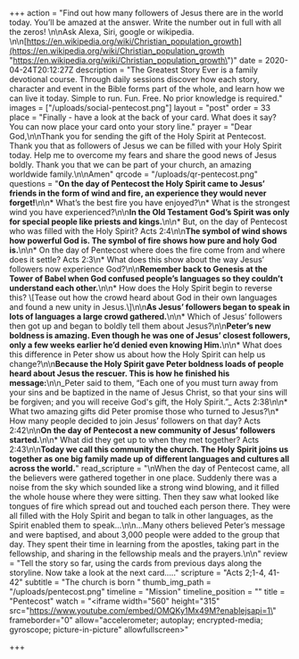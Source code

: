 +++
action = "Find out how many followers of Jesus there are in the world today. You’ll be amazed at the answer. Write the number out in full with all the zeros! \n\nAsk Alexa, Siri, google or wikipedia. \n\n[https://en.wikipedia.org/wiki/Christian_population_growth](https://en.wikipedia.org/wiki/Christian_population_growth \"https://en.wikipedia.org/wiki/Christian_population_growth\")"
date = 2020-04-24T20:12:27Z
description = "The Greatest Story Ever is a family devotional course.  Through daily sessions discover how each story, character and event in the Bible forms part of the whole, and learn how we can live it today. Simple to run. Fun. Free. No prior knowledge is required."
images = ["/uploads/social-pentecost.png"]
layout = "post"
order = 33
place = "Finally - have a look at the back of your card. What does it say? You can now place your card onto your story line."
prayer = "Dear God,\n\nThank you for sending the gift of the Holy Spirit at Pentecost. Thank you that as followers of Jesus we can be filled with your Holy Spirit today. Help me to overcome my fears and share the good news of Jesus boldly. Thank you that we can be part of your church, an amazing worldwide family.\n\nAmen"
qrcode = "/uploads/qr-pentecost.png"
questions = "**On the day of Pentecost the Holy Spirit came to Jesus’ friends in the form of wind and fire, an experience they would never forget!**\n\n* What’s the best fire you have enjoyed?\n* What is the strongest wind you have experienced?\n\n**In the Old Testament God’s Spirit was only for special people like priests and kings.**\n\n* But, on the day of Pentecost who was filled with the Holy Spirit? Acts 2:4\n\n**The symbol of wind shows how powerful God is. The symbol of fire shows how pure and holy God is.**\n\n* On the day of Pentecost where does the fire come from and where does it settle? Acts 2:3\n* What does this show about the way Jesus’ followers now experience God?\n\n**Remember back to Genesis at the Tower of Babel when God confused people’s languages so they couldn’t understand each other.**\n\n* How does the Holy Spirit begin to reverse this? \\[Tease out how the crowd heard about God in their own languages and found a new unity in Jesus.\\]\n\n**As Jesus’ followers began to speak in lots of languages a large crowd gathered.**\n\n* Which of Jesus’ followers then got up and began to boldly tell them about Jesus?\n\n**Peter’s new boldness is amazing. Even though he was one of Jesus’ closest followers, only a few weeks earlier he’d denied even knowing Him.**\n\n* What does this difference in Peter show us about how the Holy Spirit can help us change?\n\n**Because the Holy Spirit gave Peter boldness loads of people heard about Jesus the rescuer. This is how he finished his message:**\n\n_Peter said to them, “Each one of you must turn away from your sins and be baptized in the name of Jesus Christ, so that your sins will be forgiven; and you will receive God's gift, the Holy Spirit.”_ Acts 2:38\n\n* What two amazing gifts did Peter promise those who turned to Jesus?\n* How many people decided to join Jesus’ followers on that day? Acts 2:42\n\n**On the day of Pentecost a new community of Jesus’ followers started.**\n\n* What did they get up to when they met together? Acts 2:43\n\n**Today we call this community the church. The Holy Spirit joins us together as one big family made up of different languages and cultures all across the world.**"
read_scripture = "\nWhen the day of Pentecost came, all the believers were gathered together in one place. Suddenly there was a noise from the sky which sounded like a strong wind blowing, and it filled the whole house where they were sitting. Then they saw what looked like tongues of fire which spread out and touched each person there. They were all filled with the Holy Spirit and began to talk in other languages, as the Spirit enabled them to speak…\n\n…Many others believed Peter’s message and were baptised, and about 3,000 people were added to the group that day. They spent their time in learning from the apostles, taking part in the fellowship, and sharing in the fellowship meals and the prayers.\n\n"
review = "Tell the story so far, using the cards from previous days along the storyline. Now take a look at the next card….."
scripture = "Acts 2;1-4, 41-42"
subtitle = "The church is born "
thumb_img_path = "/uploads/pentecost.png"
timeline = "Mission"
timeline_position = ""
title = "Pentecost"
watch = "<iframe width=\"560\" height=\"315\" src=\"https://www.youtube.com/embed/OMQKy1Mx49M?enablejsapi=1\" frameborder=\"0\" allow=\"accelerometer; autoplay; encrypted-media; gyroscope; picture-in-picture\" allowfullscreen></iframe>"

+++
